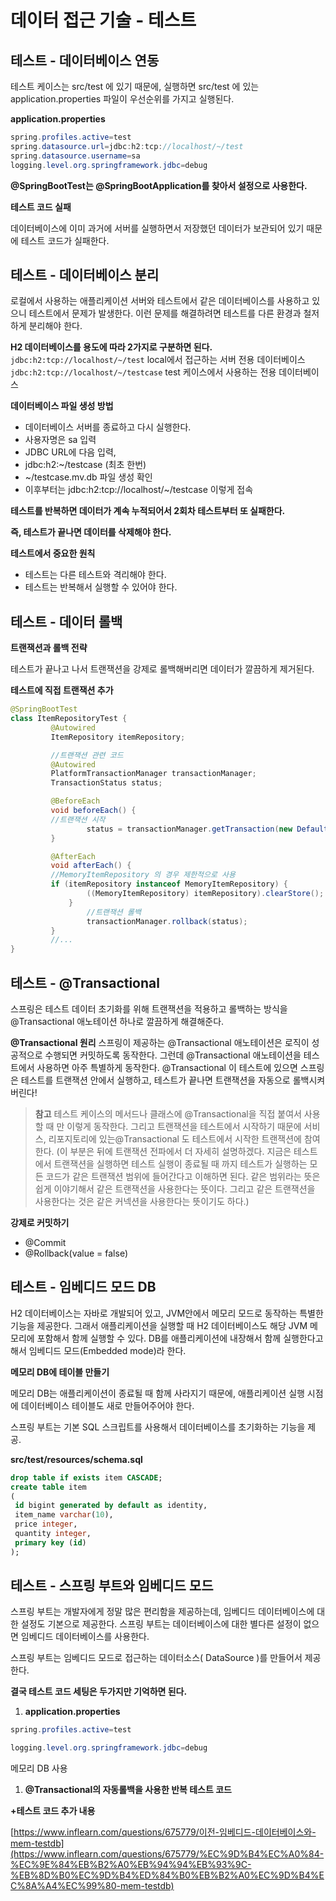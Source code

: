 # 데이터 접근 기술 - 테스트

## 테스트 - 데이터베이스 연동

테스트 케이스는 src/test 에 있기 때문에, 실행하면 src/test 에 있는 application.properties
파일이 우선순위를 가지고 실행된다.

**application.properties**

```java
spring.profiles.active=test
spring.datasource.url=jdbc:h2:tcp://localhost/~/test
spring.datasource.username=sa
logging.level.org.springframework.jdbc=debug
```

**@SpringBootTest는 @SpringBootApplication를 찾아서 설정으로 사용한다.**

**테스트 코드 실패**

데이터베이스에 이미 과거에 서버를 실행하면서 저장했던 데이터가 보관되어 있기 때문에 테스트 코드가 실패한다.

## 테스트 - 데이터베이스 분리

로컬에서 사용하는 애플리케이션 서버와 테스트에서 같은 데이터베이스를 사용하고 있으니 테스트에서 문제가 발생한다.
이런 문제를 해결하려면 테스트를 다른 환경과 철저하게 분리해야 한다.

**H2 데이터베이스를 용도에 따라 2가지로 구분하면 된다.**
`jdbc:h2:tcp://localhost/~/test` local에서 접근하는 서버 전용 데이터베이스
`jdbc:h2:tcp://localhost/~/testcase` test 케이스에서 사용하는 전용 데이터베이스

**데이터베이스 파일 생성 방법**

- 데이터베이스 서버를 종료하고 다시 실행한다.
- 사용자명은 sa 입력
- JDBC URL에 다음 입력,
- jdbc:h2:~/testcase (최초 한번)
- ~/testcase.mv.db 파일 생성 확인
- 이후부터는 jdbc:h2:tcp://localhost/~/testcase 이렇게 접속

**테스트를 반복하면 데이터가 계속 누적되어서 2회차 테스트부터 또 실패한다.**

**즉, 테스트가 끝나면 데이터를 삭제해야 한다.**

**테스트에서 중요한 원칙**

- 테스트는 다른 테스트와 격리해야 한다.
- 테스트는 반복해서 실행할 수 있어야 한다.

## 테스트 - 데이터 롤백

**트랜잭션과 롤백 전략**

테스트가 끝나고 나서 트랜잭션을 강제로 롤백해버리면 데이터가 깔끔하게 제거된다.

**테스트에 직접 트랜잭션 추가**

```java
@SpringBootTest
class ItemRepositoryTest {
		 @Autowired
		 ItemRepository itemRepository;

		 //트랜잭션 관련 코드
		 @Autowired
		 PlatformTransactionManager transactionManager;
		 TransactionStatus status;

		 @BeforeEach
		 void beforeEach() {
		 //트랜잭션 시작
				 status = transactionManager.getTransaction(new DefaultTransactionDefinition());
		 }

		 @AfterEach
		 void afterEach() {
		 //MemoryItemRepository 의 경우 제한적으로 사용
		 if (itemRepository instanceof MemoryItemRepository) {
				 ((MemoryItemRepository) itemRepository).clearStore();
			 }
				 //트랜잭션 롤백
				 transactionManager.rollback(status);
		 }
		 //...
}
```

## 테스트 - @Transactional

스프링은 테스트 데이터 초기화를 위해 트랜잭션을 적용하고 롤백하는 방식을 @Transactional 애노테이션 하나로 깔끔하게 해결해준다.

**@Transactional 원리**
스프링이 제공하는 @Transactional 애노테이션은 로직이 성공적으로 수행되면 커밋하도록 동작한다.
그런데 @Transactional 애노테이션을 테스트에서 사용하면 아주 특별하게 동작한다.
@Transactional 이 테스트에 있으면 스프링은 테스트를 트랜잭션 안에서 실행하고, 테스트가 끝나면
트랜잭션을 자동으로 롤백시켜 버린다!

> **참고**
테스트 케이스의 메서드나 클래스에 @Transactional을 직접 붙여서 사용할 때 만 이렇게 동작한다. 그리고 트랜잭션을 테스트에서 시작하기 때문에 서비스, 리포지토리에 있는@Transactional 도 테스트에서 시작한 트랜잭션에 참여한다. (이 부분은 뒤에 트랜잭션 전파에서 더 자세히 설명하겠다. 지금은 테스트에서 트랜잭션을 실행하면 테스트 실행이 종료될 때 까지 테스트가 실행하는 모든 코드가 같은 트랜잭션 범위에 들어간다고 이해하면 된다. 같은 범위라는 뜻은 쉽게 이야기해서 같은 트랜잭션을 사용한다는 뜻이다. 그리고 같은 트랜잭션을 사용한다는 것은 같은 커넥션을 사용한다는 뜻이기도 하다.)
> 

**강제로 커밋하기** 

- @Commit
- @Rollback(value = false)

## 테스트 - 임베디드 모드 DB

H2 데이터베이스는 자바로 개발되어 있고, JVM안에서 메모리 모드로 동작하는 특별한 기능을 제공한다. 그래서 애플리케이션을 실행할 때 H2 데이터베이스도 해당 JVM 메모리에 포함해서 함께 실행할 수 있다. DB를 애플리케이션에 내장해서 함께 실행한다고 해서 임베디드 모드(Embedded mode)라 한다.

**메모리 DB에 테이블 만들기**

메모리 DB는 애플리케이션이 종료될 때 함께 사라지기 때문에, 애플리케이션 실행 시점에 데이터베이스 테이블도 새로 만들어주어야 한다.

스프링 부트는 기본 SQL 스크립트를 사용해서 데이터베이스를 초기화하는 기능을 제공.

**src/test/resources/schema.sql**

```sql
drop table if exists item CASCADE;
create table item
(
 id bigint generated by default as identity,
 item_name varchar(10),
 price integer,
 quantity integer,
 primary key (id)
);
```

## 테스트 - 스프링 부트와 임베디드 모드

스프링 부트는 개발자에게 정말 많은 편리함을 제공하는데, 임베디드 데이터베이스에 대한 설정도 기본으로 제공한다.
스프링 부트는 데이터베이스에 대한 별다른 설정이 없으면 임베디드 데이터베이스를 사용한다.

스프링 부트는 임베디드 모드로 접근하는 데이터소스( DataSource )를 만들어서 제공한다.

**결국 테스트 코드 세팅은 두가지만 기억하면 된다.**

1. **application.properties**

```java
spring.profiles.active=test

logging.level.org.springframework.jdbc=debug
```

메모리 DB 사용

1. **@Transactional의 자동롤백을 사용한 반복 테스트 코드**

**+테스트 코드 추가 내용**

[https://www.inflearn.com/questions/675779/이전-임베디드-데이터베이스와-mem-testdb](https://www.inflearn.com/questions/675779/%EC%9D%B4%EC%A0%84-%EC%9E%84%EB%B2%A0%EB%94%94%EB%93%9C-%EB%8D%B0%EC%9D%B4%ED%84%B0%EB%B2%A0%EC%9D%B4%EC%8A%A4%EC%99%80-mem-testdb)
